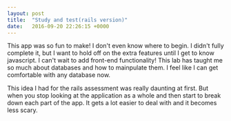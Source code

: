 ```yaml
---
layout: post
title:  "Study and test(rails version)"
date:   2016-09-20 22:26:15 +0000
---
```



This app was so fun to make! I don't even know where to begin. I didn't fully complete it, but I want to hold off on the extra features until I get to know javascript. I can't wait to add front-end functionality! This lab has taught me so much about databases and how to mainpulate them. I feel like I can get comfortable with any database now.

This idea I had for the rails assessment was really daunting at first. But when you stop looking at the application as a whole and then start to break down each part of the app. It gets a lot easier to deal with and it becomes less scary.
